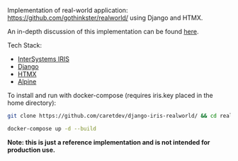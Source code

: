 
Implementation of real-world application: https://github.com/gothinkster/realworld/ using Django and HTMX.

An in-depth discussion of this implementation can be found [here](https://danjacob.net/posts/anatomyofdjangohtmxproject/).

Tech Stack:

* [InterSystems IRIS](https://www.intersystems.com/products/intersystems-iris/)
* [Django](https://djangoproject.com)
* [HTMX](https://htmx.org)
* [Alpine](https://alpinejs.dev)

To install and run with docker-compose (requires iris.key placed in the home directory):

```bash
git clone https://github.com/caretdev/django-iris-realworld/ && cd realworld

docker-compose up -d --build
```


**Note: this is just a reference implementation and is not intended for production use.**
